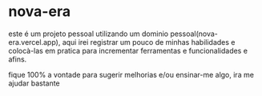 # nova-era
este é um projeto pessoal utilizando um dominio pessoal(nova-era.vercel.app), aqui irei registrar um pouco de minhas habilidades e colocà-las em pratica para incrementar ferramentas e funcionalidades e afins.

fique 100% a vontade para sugerir melhorias e/ou ensinar-me algo, ira me ajudar bastante
